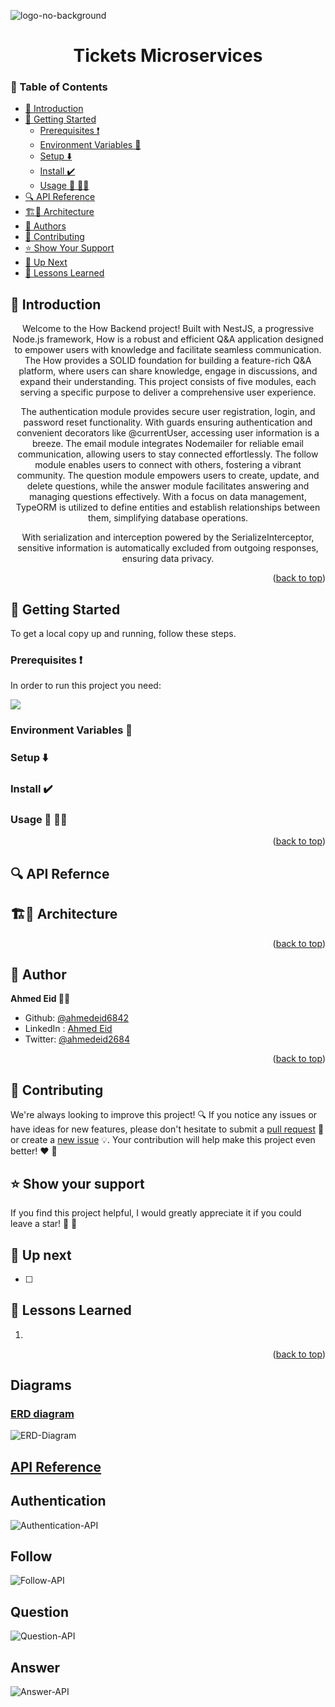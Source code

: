 <a name="readme-top"></a>

![logo-no-background](https://github.com/ahmedeid6842/how/assets/57197702/8d2185de-4903-4f2c-8cda-0ca569c0dafb)


<h1 align="center">Tickets Microservices</h1>

### 📑 Table of Contents
- [📘 Introduction](#introduction)
- [🚀 Getting Started](#getting-started)
  - [Prerequisites ❗](#prerequisites)
  - [Environment Variables :key:](#environment-variables)
  - [Setup ⬇️](#setup)
  - [Install :heavy_check_mark: ](#install)
  - [Usage 🤿 🏃‍♂️](#usage)
- [🔍 API Reference](#api-reference)
- [🏗️🔨 Architecture](#architecture)
- [👥 Authors](#authors)
- [🤝 Contributing](#contributing)
- [⭐️ Show Your Support](#show-your-support)
- [🔭 Up Next](#up-next)
- [💎 Lessons Learned](#lessons-learned)

## 📘 Introduction <a name="introduction"></a>
<p align="center">
Welcome to the How Backend project! Built with NestJS, a progressive Node.js framework, How is a robust and efficient Q&A application designed to empower users with knowledge and facilitate seamless communication. The How provides a SOLID foundation for building a feature-rich Q&A platform, where users can share knowledge, engage in discussions, and expand their understanding. This project consists of five modules, each serving a specific purpose to deliver a comprehensive user experience.
</p>

<p align="center">
The authentication module provides secure user registration, login, and password reset functionality. With guards ensuring authentication and convenient decorators like @currentUser, accessing user information is a breeze. The email module integrates Nodemailer for reliable email communication, allowing users to stay connected effortlessly. The follow module enables users to connect with others, fostering a vibrant community. The question module empowers users to create, update, and delete questions, while the answer module facilitates answering and managing questions effectively. With a focus on data management, TypeORM is utilized to define entities and establish relationships between them, simplifying database operations.
</p>

<p align="center"> With serialization and interception powered by the SerializeInterceptor, sensitive information is automatically excluded from outgoing responses, ensuring data privacy. </p> 

<p align="right">(<a href="#readme-top">back to top</a>)</p>

## 🚀 Getting Started <a name="getting-started"></a>

To get a local copy up and running, follow these steps.

### Prerequisites ❗<a name="prerequisites"></a>

In order to run this project you need:

 <a href="https://skillicons.dev">
        <img src="https://skillicons.dev/icons?i=nodejs,postgres&theme=light"/>
    </a>
 </p>

### Environment Variables :key: <a name="environment-variables"></a>


### Setup ⬇️ <a name="setup"></a>


### Install :heavy_check_mark: <a name="install"></a>


### Usage 🤿 🏃‍♂️ <a name="usage"></a>



<p align="right">(<a href="#readme-top">back to top</a>)</p>

## 🔍 API Refernce <a name="api-reference"></a>


## 🏗️🔨 Architecture <a name="architecture"></a>


<p align="right">(<a href="#readme-top">back to top</a>)</p>

## 👤 Author <a name="author"></a>
**Ahmed Eid 🙋‍♂️**
- Github: [@ahmedeid6842](https://github.com/ahmedeid6842/)
- LinkedIn : [Ahmed Eid](https://www.linkedin.com/in/ahmed-eid-0018571b1/)
- Twitter: [@ahmedeid2684](https://twitter.com/ahmedeid2684)

<p align="right">(<a href="#readme-top">back to top</a>)</p>

## 🤝 Contributing <a name="contribution"></a>

We're always looking to improve this project! 🔍 If you notice any issues or have ideas for new features, please don't hesitate to submit a [pull request](https://github.com/ahmedeid6842/How/pulls) 🙌 or create a [new issue](https://github.com/ahmedeid6842/How/issues/new) 💡. Your contribution will help make this project even better! ❤️ 💪

## ⭐️ Show your support <a name="support"></a>

If you find this project helpful, I would greatly appreciate it if you could leave a star! 🌟 💟 

## 🔭 **Up next**

- [ ] 


## 💎 Lessons Learned

1. 

<p align="right">(<a href="#readme-top">back to top</a>)</p>




















## Diagrams 
### [ERD diagram](https://drawsql.app/teams/microverse-114/diagrams/how)

![ERD-Diagram](https://github.com/ahmedeid6842/how/assets/57197702/b4c0a57c-2318-408a-98c6-dc2a3932d465)

## [API Reference](https://viewer.diagrams.net/?tags=%7B%7D&highlight=0000ff&edit=_blank&layers=1&nav=1&title=Routes.drawio#Uhttps%3A%2F%2Fdrive.google.com%2Fuc%3Fid%3D1cm8hPAiCQOY4uXJ_YldCuLxKX9SANdIT%26export%3Ddownload#%7B%22pageId%22%3A%22pBkF-awqWtSFPUcyi1-K%22%7D)

## Authentication 

![Authentication-API](https://github.com/ahmedeid6842/how/assets/57197702/b4714ce2-f289-4736-a4c3-741ed5f931bb)

## Follow

![Follow-API](https://github.com/ahmedeid6842/how/assets/57197702/f82cf9f8-ec67-44d6-b81e-946668cfcb2a)

## Question

![Question-API](https://github.com/ahmedeid6842/how/assets/57197702/fa60e67c-db2e-4e8a-ad81-8f63e4fd7779)

## Answer 

![Answer-API](https://github.com/ahmedeid6842/how/assets/57197702/61d90b71-b87e-4fad-b5fc-e62840c37b6e)




